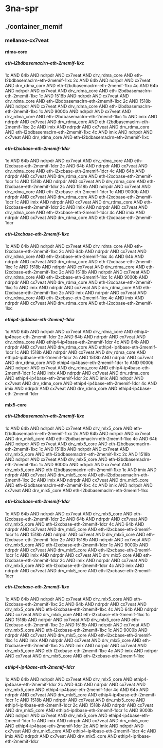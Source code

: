 # 3na-spr
## ./container_memif
### mellanox-cx7veat
#### rdma-core
##### eth-l2bdbasemaclrn-eth-2memif-1lxc
1c AND 64b AND ndrpdr AND cx7veat AND drv_rdma_core AND eth-l2bdbasemaclrn-eth-2memif-1lxc
2c AND 64b AND ndrpdr AND cx7veat AND drv_rdma_core AND eth-l2bdbasemaclrn-eth-2memif-1lxc
4c AND 64b AND ndrpdr AND cx7veat AND drv_rdma_core AND eth-l2bdbasemaclrn-eth-2memif-1lxc
1c AND 1518b AND ndrpdr AND cx7veat AND drv_rdma_core AND eth-l2bdbasemaclrn-eth-2memif-1lxc
2c AND 1518b AND ndrpdr AND cx7veat AND drv_rdma_core AND eth-l2bdbasemaclrn-eth-2memif-1lxc
1c AND 9000b AND ndrpdr AND cx7veat AND drv_rdma_core AND eth-l2bdbasemaclrn-eth-2memif-1lxc
1c AND imix AND ndrpdr AND cx7veat AND drv_rdma_core AND eth-l2bdbasemaclrn-eth-2memif-1lxc
2c AND imix AND ndrpdr AND cx7veat AND drv_rdma_core AND eth-l2bdbasemaclrn-eth-2memif-1lxc
4c AND imix AND ndrpdr AND cx7veat AND drv_rdma_core AND eth-l2bdbasemaclrn-eth-2memif-1lxc
##### eth-l2xcbase-eth-2memif-1dcr
1c AND 64b AND ndrpdr AND cx7veat AND drv_rdma_core AND eth-l2xcbase-eth-2memif-1dcr
2c AND 64b AND ndrpdr AND cx7veat AND drv_rdma_core AND eth-l2xcbase-eth-2memif-1dcr
4c AND 64b AND ndrpdr AND cx7veat AND drv_rdma_core AND eth-l2xcbase-eth-2memif-1dcr
1c AND 1518b AND ndrpdr AND cx7veat AND drv_rdma_core AND eth-l2xcbase-eth-2memif-1dcr
2c AND 1518b AND ndrpdr AND cx7veat AND drv_rdma_core AND eth-l2xcbase-eth-2memif-1dcr
1c AND 9000b AND ndrpdr AND cx7veat AND drv_rdma_core AND eth-l2xcbase-eth-2memif-1dcr
1c AND imix AND ndrpdr AND cx7veat AND drv_rdma_core AND eth-l2xcbase-eth-2memif-1dcr
2c AND imix AND ndrpdr AND cx7veat AND drv_rdma_core AND eth-l2xcbase-eth-2memif-1dcr
4c AND imix AND ndrpdr AND cx7veat AND drv_rdma_core AND eth-l2xcbase-eth-2memif-1dcr
##### eth-l2xcbase-eth-2memif-1lxc
1c AND 64b AND ndrpdr AND cx7veat AND drv_rdma_core AND eth-l2xcbase-eth-2memif-1lxc
2c AND 64b AND ndrpdr AND cx7veat AND drv_rdma_core AND eth-l2xcbase-eth-2memif-1lxc
4c AND 64b AND ndrpdr AND cx7veat AND drv_rdma_core AND eth-l2xcbase-eth-2memif-1lxc
1c AND 1518b AND ndrpdr AND cx7veat AND drv_rdma_core AND eth-l2xcbase-eth-2memif-1lxc
2c AND 1518b AND ndrpdr AND cx7veat AND drv_rdma_core AND eth-l2xcbase-eth-2memif-1lxc
1c AND 9000b AND ndrpdr AND cx7veat AND drv_rdma_core AND eth-l2xcbase-eth-2memif-1lxc
1c AND imix AND ndrpdr AND cx7veat AND drv_rdma_core AND eth-l2xcbase-eth-2memif-1lxc
2c AND imix AND ndrpdr AND cx7veat AND drv_rdma_core AND eth-l2xcbase-eth-2memif-1lxc
4c AND imix AND ndrpdr AND cx7veat AND drv_rdma_core AND eth-l2xcbase-eth-2memif-1lxc
##### ethip4-ip4base-eth-2memif-1dcr
1c AND 64b AND ndrpdr AND cx7veat AND drv_rdma_core AND ethip4-ip4base-eth-2memif-1dcr
2c AND 64b AND ndrpdr AND cx7veat AND drv_rdma_core AND ethip4-ip4base-eth-2memif-1dcr
4c AND 64b AND ndrpdr AND cx7veat AND drv_rdma_core AND ethip4-ip4base-eth-2memif-1dcr
1c AND 1518b AND ndrpdr AND cx7veat AND drv_rdma_core AND ethip4-ip4base-eth-2memif-1dcr
2c AND 1518b AND ndrpdr AND cx7veat AND drv_rdma_core AND ethip4-ip4base-eth-2memif-1dcr
1c AND 9000b AND ndrpdr AND cx7veat AND drv_rdma_core AND ethip4-ip4base-eth-2memif-1dcr
1c AND imix AND ndrpdr AND cx7veat AND drv_rdma_core AND ethip4-ip4base-eth-2memif-1dcr
2c AND imix AND ndrpdr AND cx7veat AND drv_rdma_core AND ethip4-ip4base-eth-2memif-1dcr
4c AND imix AND ndrpdr AND cx7veat AND drv_rdma_core AND ethip4-ip4base-eth-2memif-1dcr
#### mlx5-core
##### eth-l2bdbasemaclrn-eth-2memif-1lxc
1c AND 64b AND ndrpdr AND cx7veat AND drv_mlx5_core AND eth-l2bdbasemaclrn-eth-2memif-1lxc
2c AND 64b AND ndrpdr AND cx7veat AND drv_mlx5_core AND eth-l2bdbasemaclrn-eth-2memif-1lxc
4c AND 64b AND ndrpdr AND cx7veat AND drv_mlx5_core AND eth-l2bdbasemaclrn-eth-2memif-1lxc
1c AND 1518b AND ndrpdr AND cx7veat AND drv_mlx5_core AND eth-l2bdbasemaclrn-eth-2memif-1lxc
2c AND 1518b AND ndrpdr AND cx7veat AND drv_mlx5_core AND eth-l2bdbasemaclrn-eth-2memif-1lxc
1c AND 9000b AND ndrpdr AND cx7veat AND drv_mlx5_core AND eth-l2bdbasemaclrn-eth-2memif-1lxc
1c AND imix AND ndrpdr AND cx7veat AND drv_mlx5_core AND eth-l2bdbasemaclrn-eth-2memif-1lxc
2c AND imix AND ndrpdr AND cx7veat AND drv_mlx5_core AND eth-l2bdbasemaclrn-eth-2memif-1lxc
4c AND imix AND ndrpdr AND cx7veat AND drv_mlx5_core AND eth-l2bdbasemaclrn-eth-2memif-1lxc
##### eth-l2xcbase-eth-2memif-1dcr
1c AND 64b AND ndrpdr AND cx7veat AND drv_mlx5_core AND eth-l2xcbase-eth-2memif-1dcr
2c AND 64b AND ndrpdr AND cx7veat AND drv_mlx5_core AND eth-l2xcbase-eth-2memif-1dcr
4c AND 64b AND ndrpdr AND cx7veat AND drv_mlx5_core AND eth-l2xcbase-eth-2memif-1dcr
1c AND 1518b AND ndrpdr AND cx7veat AND drv_mlx5_core AND eth-l2xcbase-eth-2memif-1dcr
2c AND 1518b AND ndrpdr AND cx7veat AND drv_mlx5_core AND eth-l2xcbase-eth-2memif-1dcr
1c AND 9000b AND ndrpdr AND cx7veat AND drv_mlx5_core AND eth-l2xcbase-eth-2memif-1dcr
1c AND imix AND ndrpdr AND cx7veat AND drv_mlx5_core AND eth-l2xcbase-eth-2memif-1dcr
2c AND imix AND ndrpdr AND cx7veat AND drv_mlx5_core AND eth-l2xcbase-eth-2memif-1dcr
4c AND imix AND ndrpdr AND cx7veat AND drv_mlx5_core AND eth-l2xcbase-eth-2memif-1dcr
##### eth-l2xcbase-eth-2memif-1lxc
1c AND 64b AND ndrpdr AND cx7veat AND drv_mlx5_core AND eth-l2xcbase-eth-2memif-1lxc
2c AND 64b AND ndrpdr AND cx7veat AND drv_mlx5_core AND eth-l2xcbase-eth-2memif-1lxc
4c AND 64b AND ndrpdr AND cx7veat AND drv_mlx5_core AND eth-l2xcbase-eth-2memif-1lxc
1c AND 1518b AND ndrpdr AND cx7veat AND drv_mlx5_core AND eth-l2xcbase-eth-2memif-1lxc
2c AND 1518b AND ndrpdr AND cx7veat AND drv_mlx5_core AND eth-l2xcbase-eth-2memif-1lxc
1c AND 9000b AND ndrpdr AND cx7veat AND drv_mlx5_core AND eth-l2xcbase-eth-2memif-1lxc
1c AND imix AND ndrpdr AND cx7veat AND drv_mlx5_core AND eth-l2xcbase-eth-2memif-1lxc
2c AND imix AND ndrpdr AND cx7veat AND drv_mlx5_core AND eth-l2xcbase-eth-2memif-1lxc
4c AND imix AND ndrpdr AND cx7veat AND drv_mlx5_core AND eth-l2xcbase-eth-2memif-1lxc
##### ethip4-ip4base-eth-2memif-1dcr
1c AND 64b AND ndrpdr AND cx7veat AND drv_mlx5_core AND ethip4-ip4base-eth-2memif-1dcr
2c AND 64b AND ndrpdr AND cx7veat AND drv_mlx5_core AND ethip4-ip4base-eth-2memif-1dcr
4c AND 64b AND ndrpdr AND cx7veat AND drv_mlx5_core AND ethip4-ip4base-eth-2memif-1dcr
1c AND 1518b AND ndrpdr AND cx7veat AND drv_mlx5_core AND ethip4-ip4base-eth-2memif-1dcr
2c AND 1518b AND ndrpdr AND cx7veat AND drv_mlx5_core AND ethip4-ip4base-eth-2memif-1dcr
1c AND 9000b AND ndrpdr AND cx7veat AND drv_mlx5_core AND ethip4-ip4base-eth-2memif-1dcr
1c AND imix AND ndrpdr AND cx7veat AND drv_mlx5_core AND ethip4-ip4base-eth-2memif-1dcr
2c AND imix AND ndrpdr AND cx7veat AND drv_mlx5_core AND ethip4-ip4base-eth-2memif-1dcr
4c AND imix AND ndrpdr AND cx7veat AND drv_mlx5_core AND ethip4-ip4base-eth-2memif-1dcr
